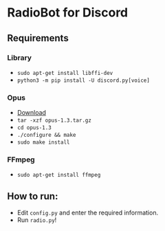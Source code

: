 # RadioBot for Discord

## Requirements
### Library
- `sudo apt-get install libffi-dev`
- `python3 -m pip install -U discord.py[voice]`
### Opus
- [Download](https://archive.mozilla.org/pub/opus/opus-1.3.tar.gz)
- `tar -xzf opus-1.3.tar.gz`
- `cd opus-1.3`
- `./configure && make`
- `sudo make install`
### FFmpeg
- `sudo apt-get install ffmpeg`

## How to run:
- Edit `config.py` and enter the required information.
- Run `radio.py`!

